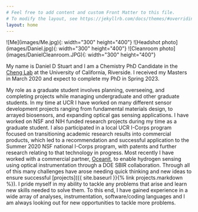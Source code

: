 ```yaml
---
# Feel free to add content and custom Front Matter to this file.
# To modify the layout, see https://jekyllrb.com/docs/themes/#overriding-theme-defaults
layout: home
---
```


<div markdown="1" class="body">

<div markdown="1" class="center"> 
![Me](images/Me.jpg){: width="300" height="400"}
![Headshot photo](images/Daniel.jpg){: width="300" height="400"}
![Cleanroom photo](images/DanielCleanroom.JPG){: width="300" height="400"}
</div>

My name is Daniel D Stuart and I am a Chemistry PhD Candidate in the [Cheng Lab](https://chenglab.ucr.edu/) at the University of California, Riverside. I received my Masters in March 2020 and expect to complete my PhD in Spring 2023.

My role as a graduate student involves planning, overseeing, and completing projects while managing undergraduate and other graduate students. In my time at UCR I have worked on many different sensor development projects ranging from fundamental materials design, to arrayed biosensors, and expanding optical gas sensing applications. I have worked on NSF and NIH funded research projects during my time as a graduate student. I also participated in a local UCR I-Corps program focused on transitioning academic research results into commercial products, which led to a recommendation and successful application to the Summer 2020 NSF national I-Corps program, with patents and further research relating to that technology in progress. Most recently I have worked with a commercial partner, [Oceanit](https://www.oceanit.com/), to enable hydrogen sensing using optical instrumentation through a DOE SBIR collaboration. Through all of this many challenges have arose needing quick thinking and new ideas to ensure successful [projects]({{ site.baseurl }}{% link projects.markdown %}). I pride myself in my ability to tackle any problems that arise and learn new skills needed to solve them. To this end, I have gained experience in a wide array of analyses, instrumentation, software/coding languages and I am always looking out for new opportunities to tackle more problems.
</div>
